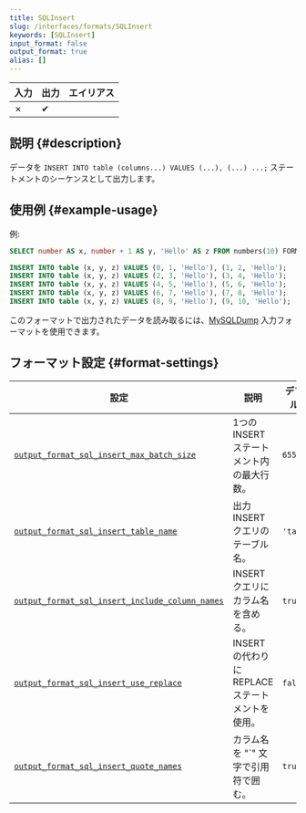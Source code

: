 ```yaml
---
title: SQLInsert
slug: /interfaces/formats/SQLInsert
keywords: [SQLInsert]
input_format: false
output_format: true
alias: []
---
```


| 入力 | 出力 | エイリアス |
|------|------|------------|
| ✗    | ✔    |            |

## 説明 {#description}

データを `INSERT INTO table (columns...) VALUES (...), (...) ...;` ステートメントのシーケンスとして出力します。

## 使用例 {#example-usage}

例:

```sql
SELECT number AS x, number + 1 AS y, 'Hello' AS z FROM numbers(10) FORMAT SQLInsert SETTINGS output_format_sql_insert_max_batch_size = 2
```

```sql
INSERT INTO table (x, y, z) VALUES (0, 1, 'Hello'), (1, 2, 'Hello');
INSERT INTO table (x, y, z) VALUES (2, 3, 'Hello'), (3, 4, 'Hello');
INSERT INTO table (x, y, z) VALUES (4, 5, 'Hello'), (5, 6, 'Hello');
INSERT INTO table (x, y, z) VALUES (6, 7, 'Hello'), (7, 8, 'Hello');
INSERT INTO table (x, y, z) VALUES (8, 9, 'Hello'), (9, 10, 'Hello');
```

このフォーマットで出力されたデータを読み取るには、[MySQLDump](../formats/MySQLDump.md) 入力フォーマットを使用できます。

## フォーマット設定 {#format-settings}

| 設定                                                                                                                                 | 説明                                             | デフォルト  |
|--------------------------------------------------------------------------------------------------------------------------------------|--------------------------------------------------|-------------|
| [`output_format_sql_insert_max_batch_size`](../../operations/settings/settings-formats.md/#output_format_sql_insert_max_batch_size)   | 1つのINSERTステートメント内の最大行数。         | `65505`     |
| [`output_format_sql_insert_table_name`](../../operations/settings/settings-formats.md/#output_format_sql_insert_table_name)           | 出力INSERTクエリのテーブル名。                   | `'table'`   |
| [`output_format_sql_insert_include_column_names`](../../operations/settings/settings-formats.md/#output_format_sql_insert_include_column_names) | INSERTクエリにカラム名を含める。                 | `true`      |
| [`output_format_sql_insert_use_replace`](../../operations/settings/settings-formats.md/#output_format_sql_insert_use_replace)         | INSERTの代わりにREPLACEステートメントを使用。   | `false`     |
| [`output_format_sql_insert_quote_names`](../../operations/settings/settings-formats.md/#output_format_sql_insert_quote_names)         | カラム名を "\`" 文字で引用符で囲む。              | `true`      |
